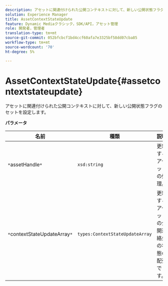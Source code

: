 ```yaml
---
description: アセットに関連付けられた公開コンテキストに対して、新しい公開状態フラグのセットを設定します。
solution: Experience Manager
title: AssetContextStateUpdate
feature: Dynamic Mediaクラシック，SDK/API，アセット管理
role: 開発者，管理者
translation-type: tm+mt
source-git-commit: 052bfcbcf1bd4ccf60afa7e3325bf58dd07cba85
workflow-type: tm+mt
source-wordcount: '70'
ht-degree: 5%

---
```



# AssetContextStateUpdate{#assetcontextstateupdate}

アセットに関連付けられた公開コンテキストに対して、新しい公開状態フラグのセットを設定します。

**パラメータ**

| 名前 | 種類 | 説明 |
|---|---|---|
| `*`assetHandle`*` | `xsd:string` | 更新するアセットの処理。 |
| `*`contextStateUpdateArray`*` | `types:ContextStateUpdateArray` | 更新するアセットの公開連絡先の状態の配列です。 |

